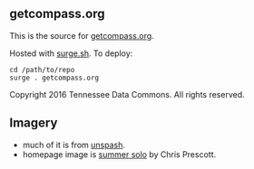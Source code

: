 getcompass.org
--------------

This is the source for [getcompass.org](http://getcompass.org).


Hosted with [surge.sh](http://surge.sh). To deploy:

    cd /path/to/repo
    surge . getcompass.org


Copyright 2016 Tennessee Data Commons.
All rights reserved.



## Imagery

* much of it is from [unspash](https://unsplash.com).
* homepage image is [summer solo](https://marketplace.500px.com/photos/133324967/sunset-solo-by-chris-prescott) by Chris Prescott.
